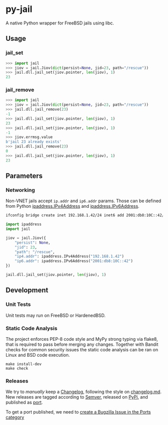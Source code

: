 py-jail
=======

A native Python wrapper for FreeBSD jails using libc.

## Usage

### jail_set

```python
>>> import jail
>>> jiov = jail.Jiov(dict(persist=None, jid=23, path="/rescue"))
>>> jail.dll.jail_set(jiov.pointer, len(jiov), 1)
23
```

### jail_remove

```python
>>> import jail
>>> jiov = jail.Jiov(dict(persist=None, jid=23, path="/rescue"))
>>> jail.dll.jail_remove(23)
-1
>>> jail.dll.jail_set(jiov.pointer, len(jiov), 1)
23
>>> jail.dll.jail_set(jiov.pointer, len(jiov), 1)
-1
>>> jiov.errmsg.value
b'jail 23 already exists'
>>> jail.dll.jail_remove(23)
0
>>> jail.dll.jail_set(jiov.pointer, len(jiov), 1)
23
```

## Parameters

### Networking

Non-VNET jails accept `ip.addr` and `ip6.addr` params.
Those can be defined from Python [ipaddress.IPv4Address](https://docs.python.org/3/library/ipaddress.html#ipaddress.IPv4Address) and [ipaddress.IPv6Address](https://docs.python.org/3/library/ipaddress.html#ipaddress.IPv6Address).

```sh
ifconfig bridge create inet 192.168.1.42/24 inet6 add 2001:db8:10C::42/64
```

```python
import ipaddress
import jail

jiov = jail.Jiov({
	"persist": None,
	"jid": 23,
	"path": "/rescue",
	"ip4.addr": ipaddress.IPv4Address("192.168.1.42")
	"ip6.addr": ipaddress.IPv6Address("2001:db8:10C::42")
})

jail.dll.jail_set(jiov.pointer, len(jiov), 1)
```

## Development

### Unit Tests

Unit tests may run on FreeBSD or HardenedBSD.

### Static Code Analysis

The project enforces PEP-8 code style and MyPy strong typing via flake8, that is required to pass before merging any changes.
Together with Bandit checks for common security issues the static code analysis can be ran on Linux and BSD code execution.

```
make install-dev
make check
```

### Releases

We try to *manually* keep a [Changelog](CHANGELOG.md), following the style on [changelog.md](https://changelog.md).
New releases are tagged according to [Semver](https://semver.org/), released on [PyPi](https://pypi.org/project/libioc/), and published as [port](https://github.com/bsdci/ports).

To get a port published, we need to [create a Bugzilla Issue in the Ports category](https://bugs.freebsd.org/bugzilla/enter_bug.cgi?component=Individual%20Port%28s%29&product=Ports%20%26%20Packages)
